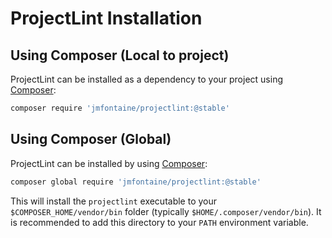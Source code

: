 ProjectLint Installation
========================

Using Composer (Local to project)
---------------------------------

ProjectLint can be installed as a dependency to your project using [Composer](https://getcomposer.org/):

```bash
composer require 'jmfontaine/projectlint:@stable'
```

Using Composer (Global)
-----------------------

ProjectLint can be installed by using [Composer](https://getcomposer.org/):

```bash
composer global require 'jmfontaine/projectlint:@stable'
```

This will install the `projectlint` executable to your `$COMPOSER_HOME/vendor/bin` folder (typically `$HOME/.composer/vendor/bin`).  It is recommended to add this directory to your `PATH` environment variable.